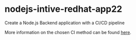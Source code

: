 # nodejs-intive-redhat-app22

Create a Node.js Backend application with a CI/CD pipeline

More information on the chosen CI method can be found [here](https://github.com/intive-RedHat-Devex-demo/nodejs-intive-redhat-app22/blob/main/CI.md).
